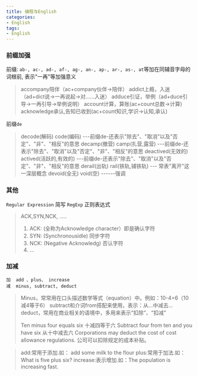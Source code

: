 ```yaml
---
title: 编程与English
categories: 
- English
tags:
- English
---
```

### 前缀加强

前缀: `ab-, ac-, ad-, af-, ag-, an-, ap-, ar-, as-, at`等加在同辅音字母的词根前, 表示"一再"等加强意义

> accompany陪伴（ac+company伙伴→陪伴）
> addict上瘾，入迷（ad+dict说→一再说起→对……入迷）
> adduce引证，举例（ad+duce引导→一再引导→举例说明）
> account计算，算账(ac+count总数→计算)
> acknowledge承认,告知已收到(ac+count知识,学识→认知,承认)

前缀`de`

> decode(解码) code(编码)      ---前缀de-还表示"除去"、"取消"以及"否定"、"非"、"相反"的意思
> decamp(撤营) camp(扎营,露营) ---前缀de-还表示"除去"、"取消"以及"否定"、"非"、"相反"的意思
> deactived(无效的)  actived(活跃的,有效的) ---前缀de-还表示"除去"、"取消"以及"否定"、"非"、"相反"的意思
> derail(出轨) rail(铁轨,铺铁轨) --- 常表"离开"这一深层概念
> devoid(全无) void(空)   ------强调

### 其他

`Regular Expression` 简写 `RegExp`  正则表达式

> ACK,SYN,NCK, .....
>
> 1. ACK: (全称为Acknowledge character）即是确认字符
> 2. SYN: (Synchronousidle) 同步字符
> 3. NCK: (Negative Acknowledg) 否认字符
> 4. ...

### 加减

```wiki
加  add 、plus、 increase
减  minus, subtract, deduct
```

> Minus，常常用在口头描述数学等式（equation）中。例如：10-4=6（10减4等于6）
> subtract和介词from搭配来使用，表示：从…中减去…
> deduct，常用在商业相关的语境中，多用来表示“扣除”、“扣减”
> 
> Ten minus four equals six  十减四等于六
> Subtract four from ten and you have six  从十中减去六
> Corporations may deduct the cost of cost allowance regulations.  公司可以扣除规定的成本补贴。

>add:常用于添加.如： add some milk to the flour
>plus:常用于加法.如：What is five plus six?
>increase:表示增加.如：The population is increasing fast.





















